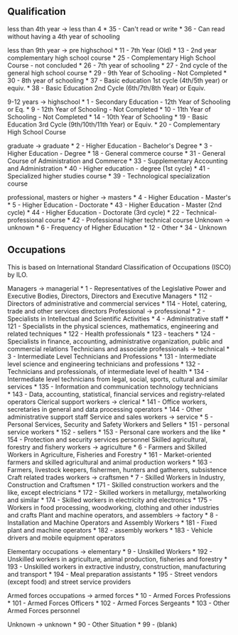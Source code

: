## Qualification

less than 4th year -> less than 4
    * 35 - Can't read or write
    * 36 - Can read without having a 4th year of schooling

less than 9th year -> pre highschool
    * 11 - 7th Year (Old)
    * 13 - 2nd year complementary high school course
    * 25 - Complementary High School Course - not concluded
    * 26 - 7th year of schooling 
    * 27 - 2nd cycle of the general high school course 
    * 29 - 9th Year of Schooling - Not Completed 
    * 30 - 8th year of schooling
    * 37 - Basic education 1st cycle (4th/5th year) or equiv. 
    * 38 - Basic Education 2nd Cycle (6th/7th/8th Year) or Equiv.

9-12 years -> highschool
    * 1 - Secondary Education - 12th Year of Schooling or Eq. 
    * 9 - 12th Year of Schooling - Not Completed 
    * 10 - 11th Year of Schooling - Not Completed
    * 14 - 10th Year of Schooling
    * 19 - Basic Education 3rd Cycle (9th/10th/11th Year) or Equiv.
    * 20 - Complementary High School Course

graduate -> graduate
    * 2 - Higher Education - Bachelor's Degree
    * 3 - Higher Education - Degree 
    * 18 - General commerce course
    * 31 - General Course of Administration and Commerce 
    * 33 - Supplementary Accounting and Administration
    * 40 - Higher education - degree (1st cycle)
    * 41 - Specialized higher studies course
    * 39 - Technological specialization course

professional, masters or higher -> masters
    * 4 - Higher Education - Master's 
    * 5 - Higher Education - Doctorate
    * 43 - Higher Education - Master (2nd cycle) 
    * 44 - Higher Education - Doctorate (3rd cycle)
    * 22 - Technical-professional course 
    * 42 - Professional higher technical course
Unknown -> unknown
    * 6 - Frequency of Higher Education
    * 12 - Other
    * 34 - Unknown

## Occupations
This is based on International Standard Classification of Occupations (ISCO) by ILO.

Managers -> managerial
    * 1 - Representatives of the Legislative Power and Executive Bodies, Directors, Directors and Executive Managers 
    * 112 - Directors of administrative and commercial services 
    * 114 - Hotel, catering, trade and other services directors 
Professional -> professional
    * 2 - Specialists in Intellectual and Scientific Activities
    * 4 - Administrative staff
    * 121 - Specialists in the physical sciences, mathematics, engineering and related techniques 
    * 122 - Health professionals 
    * 123 - teachers 
    * 124 - Specialists in finance, accounting, administrative organization, public and commercial relations 
Technicians and associate professionals -> technical
    * 3 - Intermediate Level Technicians and Professions
    * 131 - Intermediate level science and engineering technicians and professions 
    * 132 - Technicians and professionals, of intermediate level of health 
    * 134 - Intermediate level technicians from legal, social, sports, cultural and similar services 
    * 135 - Information and communication technology technicians  
    * 143 - Data, accounting, statistical, financial services and registry-related operators 
Clerical support workers -> clerical
    * 141 - Office workers, secretaries in general and data processing operators
    * 144 - Other administrative support staff
Service and sales workers -> service
    * 5 - Personal Services, Security and Safety Workers and Sellers
    * 151 - personal service workers 
    * 152 - sellers 
    * 153 - Personal care workers and the like 
    * 154 - Protection and security services personnel 
Skilled agricultural, forestry and fishery workers -> agriculture
    * 6 - Farmers and Skilled Workers in Agriculture, Fisheries and Forestry
    * 161 - Market-oriented farmers and skilled agricultural and animal production workers 
    * 163 - Farmers, livestock keepers, fishermen, hunters and gatherers, subsistence 
Craft related trades workers -> craftsmen
    * 7 - Skilled Workers in Industry, Construction and Craftsmen
    * 171 - Skilled construction workers and the like, except electricians 
    * 172 - Skilled workers in metallurgy, metalworking and similar 
    * 174 - Skilled workers in electricity and electronics 
    * 175 - Workers in food processing, woodworking, clothing and other industries and crafts 
Plant and machine operators, and assemblers -> factory
    * 8 - Installation and Machine Operators and Assembly Workers
    * 181 - Fixed plant and machine operators 
    * 182 - assembly workers 
    * 183 - Vehicle drivers and mobile equipment operators 

Elementary occupations -> elementary
    * 9 - Unskilled Workers
    * 192 - Unskilled workers in agriculture, animal production, fisheries and forestry 
    * 193 - Unskilled workers in extractive industry, construction, manufacturing and transport 
    * 194 - Meal preparation assistants 
    * 195 - Street vendors (except food) and street service providers

Armed forces occupations -> armed forces
    * 10 - Armed Forces Professions 
    * 101 - Armed Forces Officers
    * 102 - Armed Forces Sergeants 
    * 103 - Other Armed Forces personnel

Unknown -> unknown
    * 90 - Other Situation 
    * 99 - (blank) 

    
